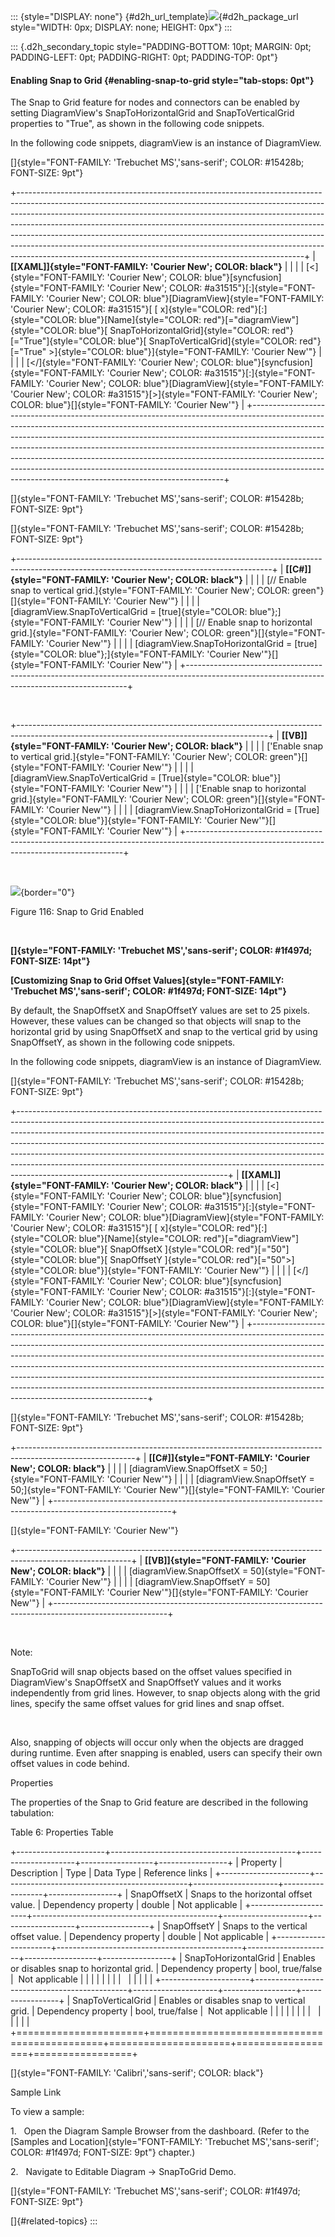 ::: {style="DISPLAY: none"}
[](ms-xhelp:///?Id=d2h_url_template){#d2h_url_template}![](!package_url!){#d2h_package_url style="WIDTH: 0px; DISPLAY: none; HEIGHT: 0px"}
:::

::: {.d2h_secondary_topic style="PADDING-BOTTOM: 10pt; MARGIN: 0pt; PADDING-LEFT: 0pt; PADDING-RIGHT: 0pt; PADDING-TOP: 0pt"}
#### Enabling Snap to Grid {#enabling-snap-to-grid style="tab-stops: 0pt"}

The Snap to Grid feature for nodes and connectors can be enabled by setting DiagramView's SnapToHorizontalGrid and SnapToVerticalGrid properties to "True", as shown in the following code snippets.

In the following code snippets, diagramView is an instance of DiagramView.

[]{style="FONT-FAMILY: 'Trebuchet MS','sans-serif'; COLOR: #15428b; FONT-SIZE: 9pt"} 

+-----------------------------------------------------------------------------------------------------------------------------------------------------------------------------------------------------------------------------------------------------------------------------------------------------------------------------------------------------------------------------------------------------------------------------------------------------------------------------------------------------------------------------------------------------------+
| **[\[XAML\]]{style="FONT-FAMILY: 'Courier New'; COLOR: black"}**                                                                                                                                                                                                                                                                                                                                                                                                                                                                                          |
|                                                                                                                                                                                                                                                                                                                                                                                                                                                                                                                                                           |
| [\<]{style="FONT-FAMILY: 'Courier New'; COLOR: blue"}[syncfusion]{style="FONT-FAMILY: 'Courier New'; COLOR: #a31515"}[:]{style="FONT-FAMILY: 'Courier New'; COLOR: blue"}[DiagramView]{style="FONT-FAMILY: 'Courier New'; COLOR: #a31515"}[ [ x]{style="COLOR: red"}[:]{style="COLOR: blue"}[Name]{style="COLOR: red"}[=\"diagramView\"]{style="COLOR: blue"}[ SnapToHorizontalGrid]{style="COLOR: red"}[=\"True\"]{style="COLOR: blue"}[ SnapToVerticalGrid]{style="COLOR: red"}[=\"True\" \>]{style="COLOR: blue"}]{style="FONT-FAMILY: 'Courier New'"} |
|                                                                                                                                                                                                                                                                                                                                                                                                                                                                                                                                                           |
| [\</]{style="FONT-FAMILY: 'Courier New'; COLOR: blue"}[syncfusion]{style="FONT-FAMILY: 'Courier New'; COLOR: #a31515"}[:]{style="FONT-FAMILY: 'Courier New'; COLOR: blue"}[DiagramView]{style="FONT-FAMILY: 'Courier New'; COLOR: #a31515"}[\>]{style="FONT-FAMILY: 'Courier New'; COLOR: blue"}[]{style="FONT-FAMILY: 'Courier New'"}                                                                                                                                                                                                                    |
+-----------------------------------------------------------------------------------------------------------------------------------------------------------------------------------------------------------------------------------------------------------------------------------------------------------------------------------------------------------------------------------------------------------------------------------------------------------------------------------------------------------------------------------------------------------+

[]{style="FONT-FAMILY: 'Trebuchet MS','sans-serif'; COLOR: #15428b; FONT-SIZE: 9pt"} 

[]{style="FONT-FAMILY: 'Trebuchet MS','sans-serif'; COLOR: #15428b; FONT-SIZE: 9pt"} 

+---------------------------------------------------------------------------------------------------------------------------------------------+
| **[\[C#\]]{style="FONT-FAMILY: 'Courier New'; COLOR: black"}**                                                                              |
|                                                                                                                                             |
| [// Enable snap to vertical grid.]{style="FONT-FAMILY: 'Courier New'; COLOR: green"}[]{style="FONT-FAMILY: 'Courier New'"}                  |
|                                                                                                                                             |
| [diagramView.SnapToVerticalGrid = [true]{style="COLOR: blue"};]{style="FONT-FAMILY: 'Courier New'"}                                         |
|                                                                                                                                             |
| [// Enable snap to horizontal grid.]{style="FONT-FAMILY: 'Courier New'; COLOR: green"}[]{style="FONT-FAMILY: 'Courier New'"}                |
|                                                                                                                                             |
| [diagramView.SnapToHorizontalGrid = [true]{style="COLOR: blue"};]{style="FONT-FAMILY: 'Courier New'"}[]{style="FONT-FAMILY: 'Courier New'"} |
+---------------------------------------------------------------------------------------------------------------------------------------------+

 

+--------------------------------------------------------------------------------------------------------------------------------------------+
| **[\[VB\]]{style="FONT-FAMILY: 'Courier New'; COLOR: black"}**                                                                             |
|                                                                                                                                            |
| [\'Enable snap to vertical grid.]{style="FONT-FAMILY: 'Courier New'; COLOR: green"}[]{style="FONT-FAMILY: 'Courier New'"}                  |
|                                                                                                                                            |
| [diagramView.SnapToVerticalGrid = [True]{style="COLOR: blue"}]{style="FONT-FAMILY: 'Courier New'"}                                         |
|                                                                                                                                            |
| [\'Enable snap to horizontal grid.]{style="FONT-FAMILY: 'Courier New'; COLOR: green"}[]{style="FONT-FAMILY: 'Courier New'"}                |
|                                                                                                                                            |
| [diagramView.SnapToHorizontalGrid = [True]{style="COLOR: blue"}]{style="FONT-FAMILY: 'Courier New'"}[]{style="FONT-FAMILY: 'Courier New'"} |
+--------------------------------------------------------------------------------------------------------------------------------------------+

 

![](ImagesExt/image62_122.png){border="0"}

Figure 116: Snap to Grid Enabled

 

**[]{style="FONT-FAMILY: 'Trebuchet MS','sans-serif'; COLOR: #1f497d; FONT-SIZE: 14pt"}** 

**[Customizing Snap to Grid Offset Values]{style="FONT-FAMILY: 'Trebuchet MS','sans-serif'; COLOR: #1f497d; FONT-SIZE: 14pt"}**

By default, the SnapOffsetX and SnapOffsetY values are set to 25 pixels. However, these values can be changed so that objects will snap to the horizontal grid by using SnapOffsetX and snap to the vertical grid by using SnapOffsetY, as shown in the following code snippets.

In the following code snippets, diagramView is an instance of DiagramView.

[]{style="FONT-FAMILY: 'Trebuchet MS','sans-serif'; COLOR: #15428b; FONT-SIZE: 9pt"} 

+----------------------------------------------------------------------------------------------------------------------------------------------------------------------------------------------------------------------------------------------------------------------------------------------------------------------------------------------------------------------------------------------------------------------------------------------------------------------------------------------------------------------------------------+
| **[\[XAML\]]{style="FONT-FAMILY: 'Courier New'; COLOR: black"}**                                                                                                                                                                                                                                                                                                                                                                                                                                                                       |
|                                                                                                                                                                                                                                                                                                                                                                                                                                                                                                                                        |
| [\<]{style="FONT-FAMILY: 'Courier New'; COLOR: blue"}[syncfusion]{style="FONT-FAMILY: 'Courier New'; COLOR: #a31515"}[:]{style="FONT-FAMILY: 'Courier New'; COLOR: blue"}[DiagramView]{style="FONT-FAMILY: 'Courier New'; COLOR: #a31515"}[ [ x]{style="COLOR: red"}[:]{style="COLOR: blue"}[Name]{style="COLOR: red"}[=\"diagramView\"]{style="COLOR: blue"}[ SnapOffsetX ]{style="COLOR: red"}[=\"50\"]{style="COLOR: blue"}[ SnapOffsetY ]{style="COLOR: red"}[=\"50\"\>]{style="COLOR: blue"}]{style="FONT-FAMILY: 'Courier New'"} |
|                                                                                                                                                                                                                                                                                                                                                                                                                                                                                                                                        |
| [\</]{style="FONT-FAMILY: 'Courier New'; COLOR: blue"}[syncfusion]{style="FONT-FAMILY: 'Courier New'; COLOR: #a31515"}[:]{style="FONT-FAMILY: 'Courier New'; COLOR: blue"}[DiagramView]{style="FONT-FAMILY: 'Courier New'; COLOR: #a31515"}[\>]{style="FONT-FAMILY: 'Courier New'; COLOR: blue"}[]{style="FONT-FAMILY: 'Courier New'"}                                                                                                                                                                                                 |
+----------------------------------------------------------------------------------------------------------------------------------------------------------------------------------------------------------------------------------------------------------------------------------------------------------------------------------------------------------------------------------------------------------------------------------------------------------------------------------------------------------------------------------------+

[]{style="FONT-FAMILY: 'Trebuchet MS','sans-serif'; COLOR: #15428b; FONT-SIZE: 9pt"} 

+-----------------------------------------------------------------------------------------------------------+
| **[\[C#\]]{style="FONT-FAMILY: 'Courier New'; COLOR: black"}**                                            |
|                                                                                                           |
| [diagramView.SnapOffsetX = 50;]{style="FONT-FAMILY: 'Courier New'"}                                       |
|                                                                                                           |
| [diagramView.SnapOffsetY = 50;]{style="FONT-FAMILY: 'Courier New'"}[]{style="FONT-FAMILY: 'Courier New'"} |
+-----------------------------------------------------------------------------------------------------------+

[]{style="FONT-FAMILY: 'Courier New'"} 

+----------------------------------------------------------------------------------------------------------+
| **[\[VB\]]{style="FONT-FAMILY: 'Courier New'; COLOR: black"}**                                           |
|                                                                                                          |
| [diagramView.SnapOffsetX = 50]{style="FONT-FAMILY: 'Courier New'"}                                       |
|                                                                                                          |
| [diagramView.SnapOffsetY = 50]{style="FONT-FAMILY: 'Courier New'"}[]{style="FONT-FAMILY: 'Courier New'"} |
+----------------------------------------------------------------------------------------------------------+

 

Note:

SnapToGrid will snap objects based on the offset values specified in DiagramView's SnapOffsetX and SnapOffsetY values and it works independently from grid lines. However, to snap objects along with the grid lines, specify the same offset values for grid lines and snap offset.

 

Also, snapping of objects will occur only when the objects are dragged during runtime. Even after snapping is enabled, users can specify their own offset values in code behind.

Properties

The properties of the Snap to Grid feature are described in the following tabulation:

Table 6: Properties Table

+----------------------+----------------------------------------------+---------------------+------------------+-----------------+
| Property             | Description                                  | Type                | Data Type        | Reference links |
+----------------------+----------------------------------------------+---------------------+------------------+-----------------+
| SnapOffsetX          | Snaps to the horizontal offset value.        | Dependency property | double           | Not applicable  |
+----------------------+----------------------------------------------+---------------------+------------------+-----------------+
| SnapOffsetY          | Snaps to the vertical offset value.          | Dependency property | double           | Not applicable  |
+----------------------+----------------------------------------------+---------------------+------------------+-----------------+
| SnapToHorizontalGrid | Enables or disables snap to horizontal grid. | Dependency property | bool, true/false |  Not applicable |
|                      |                                              |                     |                  |                 |
|                      |                                              |                     |                  |                 |
+----------------------+----------------------------------------------+---------------------+------------------+-----------------+
| SnapToVerticalGrid   | Enables or disables snap to vertical grid.   | Dependency property | bool, true/false |  Not applicable |
|                      |                                              |                     |                  |                 |
|                      |                                              |                     |                  |                 |
+======================+==============================================+=====================+==================+=================+

[]{style="FONT-FAMILY: 'Calibri','sans-serif'; COLOR: black"} 

Sample Link

To view a sample:

1.   Open the Diagram Sample Browser from the dashboard. (Refer to the [Samples and Location]{style="FONT-FAMILY: 'Trebuchet MS','sans-serif'; COLOR: #1f497d; FONT-SIZE: 9pt"} chapter.)

2.   Navigate to Editable Diagram -\> SnapToGrid Demo.

[]{style="FONT-FAMILY: 'Trebuchet MS','sans-serif'; COLOR: #1f497d; FONT-SIZE: 9pt"} 

[]{#related-topics}
:::
